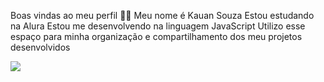 Boas vindas ao meu perfil 💙💙
Meu nome é Kauan Souza
Estou estudando na Alura
Estou me desenvolvendo na linguagem JavaScript
Utilizo esse espaço para minha organização e compartilhamento dos meu projetos desenvolvidos



![](https://media.tenor.com/vBhraFQlxfAAAAAM/wink-black.gif)
